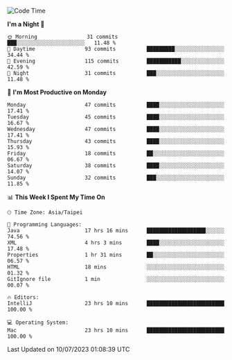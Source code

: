 <!--START_SECTION:waka-->
![Code Time](http://img.shields.io/badge/Code%20Time-214%20hrs%2056%20mins-blue)

**I'm a Night 🦉** 

```text
🌞 Morning                31 commits          ███░░░░░░░░░░░░░░░░░░░░░░   11.48 % 
🌆 Daytime                93 commits          █████████░░░░░░░░░░░░░░░░   34.44 % 
🌃 Evening                115 commits         ███████████░░░░░░░░░░░░░░   42.59 % 
🌙 Night                  31 commits          ███░░░░░░░░░░░░░░░░░░░░░░   11.48 % 
```
📅 **I'm Most Productive on Monday** 

```text
Monday                   47 commits          ████░░░░░░░░░░░░░░░░░░░░░   17.41 % 
Tuesday                  45 commits          ████░░░░░░░░░░░░░░░░░░░░░   16.67 % 
Wednesday                47 commits          ████░░░░░░░░░░░░░░░░░░░░░   17.41 % 
Thursday                 43 commits          ████░░░░░░░░░░░░░░░░░░░░░   15.93 % 
Friday                   18 commits          ██░░░░░░░░░░░░░░░░░░░░░░░   06.67 % 
Saturday                 38 commits          ████░░░░░░░░░░░░░░░░░░░░░   14.07 % 
Sunday                   32 commits          ███░░░░░░░░░░░░░░░░░░░░░░   11.85 % 
```


📊 **This Week I Spent My Time On** 

```text
🕑︎ Time Zone: Asia/Taipei

💬 Programming Languages: 
Java                     17 hrs 16 mins      ███████████████████░░░░░░   74.56 % 
XML                      4 hrs 3 mins        ████░░░░░░░░░░░░░░░░░░░░░   17.48 % 
Properties               1 hr 31 mins        ██░░░░░░░░░░░░░░░░░░░░░░░   06.57 % 
HTML                     18 mins             ░░░░░░░░░░░░░░░░░░░░░░░░░   01.32 % 
GitIgnore file           1 min               ░░░░░░░░░░░░░░░░░░░░░░░░░   00.07 % 

🔥 Editors: 
IntelliJ                 23 hrs 10 mins      █████████████████████████   100.00 % 

💻 Operating System: 
Mac                      23 hrs 10 mins      █████████████████████████   100.00 % 
```


 Last Updated on 10/07/2023 01:08:39 UTC
<!--END_SECTION:waka-->
